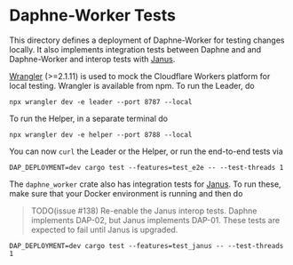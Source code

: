 # Daphne-Worker Tests

This directory defines a deployment of Daphne-Worker for testing changes
locally. It also implements integration tests between Daphne and and
Daphne-Worker and interop tests with [Janus](https://github.com/divviup/janus).

[Wrangler](https://github.com/cloudflare/wrangler2) (>=2.1.11) is used to mock
the Cloudflare Workers platform for local testing. Wrangler is available from
npm. To run the Leader, do

```
npx wrangler dev -e leader --port 8787 --local
```

To run the Helper, in a separate terminal do

```
npx wrangler dev -e helper --port 8788 --local
```

You can now `curl` the Leader or the Helper, or run the end-to-end tests via

```
DAP_DEPLOYMENT=dev cargo test --features=test_e2e -- --test-threads 1
```

The `daphne_worker` crate also has integration tests for
[Janus](https://github.com/divviup/janus). To run these, make sure that your
Docker environment is running and then do

> TODO(issue #138) Re-enable the Janus interop tests. Daphne implements DAP-02,
> but Janus implements DAP-01. These tests are expected to fail until Janus is
> upgraded.

```
DAP_DEPLOYMENT=dev cargo test --features=test_janus -- --test-threads 1
```

